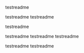 testreadme

testreadme
testreadme

testreadme

testreadme
testreadme
testreadme

testreadme
testreadme

